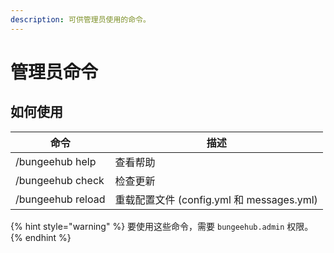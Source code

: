 ```yaml
---
description: 可供管理员使用的命令。
---
```

# 管理员命令

## 如何使用

| 命令                | 描述                                 |
| ----------------- | ---------------------------------- |
| /bungeehub help   | 查看帮助                               |
| /bungeehub check  | 检查更新                               |
| /bungeehub reload | 重载配置文件 (config.yml 和 messages.yml) |

{% hint style="warning" %}
要使用这些命令，需要 `bungeehub.admin` 权限。
{% endhint %}
